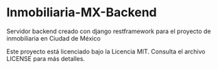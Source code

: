 # Inmobiliaria-MX-Backend
Servidor backend creado con django restframework para el proyecto de inmobiliaria en Ciudad de México 

Este proyecto está licenciado bajo la Licencia MIT. Consulta el archivo LICENSE para más detalles.